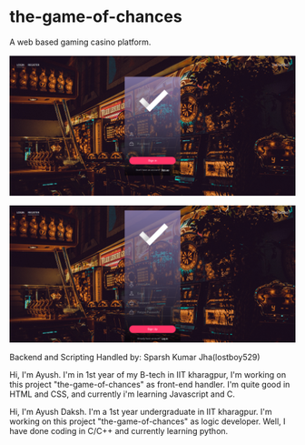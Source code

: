 # the-game-of-chances
A web based gaming casino platform.

![Login Page](/resources/Screenshots/login.png?raw=true "Login Portal")


![Sign Up Page](/resources/Screenshots/signup.png?raw=true "Sign Up Portal")

Backend and Scripting Handled by: Sparsh Kumar Jha(lostboy529)

Hi, I'm Ayush.
I'm in 1st year of my B-tech in IIT kharagpur, I'm working on this project "the-game-of-chances" as front-end handler.
I'm quite good in HTML and CSS, and currently i'm learning Javascript and C.

Hi, I'm Ayush Daksh.
I'm a 1st year undergraduate in IIT kharagpur. I'm working on this project "the-game-of-chances" as logic developer.
Well, I have done coding in C/C++ and currently learning python.

